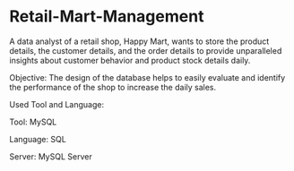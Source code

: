 # Retail-Mart-Management
A data analyst of a retail shop, Happy Mart, wants to store the product details, the customer details, and the order details to provide unparalleled insights about customer behavior and product stock details daily.

Objective:
The design of the database helps to easily evaluate and identify the performance of the shop to increase the daily sales.

Used Tool and Language:

Tool: MySQL

Language: SQL

Server: MySQL Server

